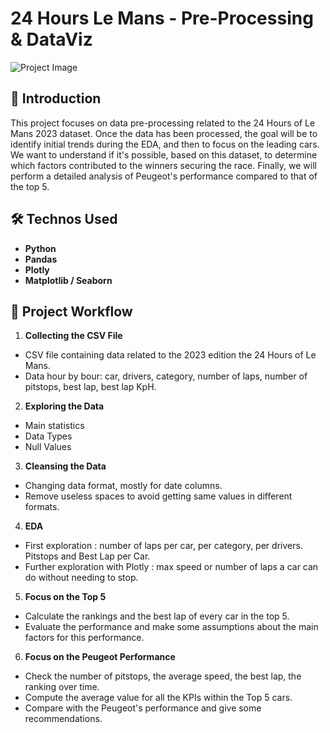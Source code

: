 # 24 Hours Le Mans - Pre-Processing & DataViz

![Project Image](https://api.lemans.org/media/cache/api_news_large/assets/fileuploads/64/6c/646c741a5eeed.jpg)

## 🚀 Introduction

This project focuses on data pre-processing related to the 24 Hours of Le Mans 2023 dataset. Once the data has been processed, the goal will be to identify initial trends during the EDA, and then to focus on the leading cars. We want to understand if it's possible, based on this dataset, to determine which factors contributed to the winners securing the race. Finally, we will perform a detailed analysis of Peugeot's performance compared to that of the top 5.

## 🛠️ Technos Used

- **Python**
- **Pandas**
- **Plotly**
- **Matplotlib / Seaborn**

## 🔑 Project Workflow

1. **Collecting the CSV File**
- CSV file containing data related to the 2023 edition the 24 Hours of Le Mans.
- Data hour by bour: car, drivers, category, number of laps, number of pitstops, best lap, best lap KpH.

2. **Exploring the Data**
- Main statistics
- Data Types
- Null Values

3. **Cleansing the Data**
- Changing data format, mostly for date columns.
- Remove useless spaces to avoid getting same values in different formats.

4. **EDA**
- First exploration : number of laps per car, per category, per drivers. Pitstops and Best Lap per Car.
- Further exploration with Plotly : max speed or number of laps a car can do without needing to stop.

5. **Focus on the Top 5**
- Calculate the rankings and the best lap of every car in the top 5.
- Evaluate the performance and make some assumptions about the main factors for this performance.

6. **Focus on the Peugeot Performance**
- Check the number of pitstops, the average speed, the best lap, the ranking over time.
- Compute the average value for all the KPIs within the Top 5 cars.
- Compare with the Peugeot's performance and give some recommendations.

